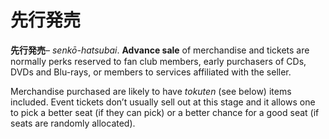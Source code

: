 # 先行発売

**先行発売**– _senkō-hatsubai_. **Advance sale** of merchandise and tickets are normally perks reserved to fan club members, early purchasers of CDs, DVDs and Blu-rays, or members to services affiliated with the seller. 

Merchandise purchased are likely to have _tokuten_ (see below) items included. Event tickets don’t usually sell out at this stage and it allows one to pick a better seat (if they can pick) or a better chance for a good seat (if seats are randomly allocated).
